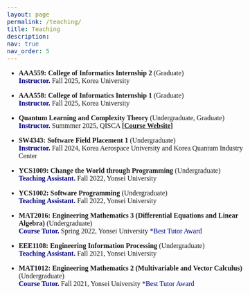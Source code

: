 ```yaml
---
layout: page
permalink: /teaching/
title: Teaching
description:
nav: true
nav_order: 5
---
```

<html>
    <head>
        <link rel="preconnect" href="https://fonts.googleapis.com">
        <link rel="preconnect" href="https://fonts.gstatic.com" crossorigin>
        <link href="https://fonts.googleapis.com/css2?family=Bitter:ital,wght@0,100..900;1,100..900&display=swap" rel="stylesheet">
        <style>
            body {
                font-family: "Bitter", serif;
                font-optical-sizing: auto;
                font-weight: 350;
                font-size: 1rem;
            }
            strong, b {
            font-weight: 600;
            }
            h1 { font-weight: 450; }
            h2 { font-weight: 450; }
            h3 { font-weight: 450; }
            h4, h5, h6 { font-weight: 450; }
        </style>
    </head>
</html>

- **AAA559: College of Informatics Internship 2** (Graduate)<br> 
**<span style="color:navy;">Instructor.</span>** Fall 2025, Korea University<br>

- **AAA558: College of Informatics Internship 1** (Graduate)<br>
**<span style="color:navy;">Instructor.</span>** Fall 2025, Korea University<br>

- **Quantum Learning and Complexity Theory** (Undergraduate, Graduate)<br>
**<span style="color:navy;">Instructor.</span>** Summmer 2025, QISCA **[<a href="/qlct" target="_blank">Course Website</a>]**<br>

- **SW4343: Software Field Placement 1** (Undergraduate)<br> 
**<span style="color:navy;">Instructor.</span>** Fall 2024, Korea Aerospace University and Korea Quantum Industry Center<br>

- **YCS1009: Change the World through Programming** (Undergraduate)<br>
**<span style="color:navy;">Teaching Assistant.</span>** Fall 2022, Yonsei University<br>

- **YCS1002: Software Programming** (Undergraduate)<br>
**<span style="color:navy;">Teaching Assistant.</span>** Fall 2022, Yonsei University<br>

- **MAT2016: Engineering Mathematics 3 (Differential Equations and Linear Algebra)** (Undergraduate)<br>
**<span style="color:navy;">Course Tutor.</span>** Spring 2022, Yonsei University <span style="color:navy;"> *Best Tutor Award</span><br>

- **EEE1108: Engineering Information Processing** (Undergraduate)<br>
**<span style="color:navy;">Teaching Assistant.</span>** Fall 2021, Yonsei University<br>

- **MAT1012: Engineering Mathematics 2 (Multivariable and Vector Calculus)** (Undergraduate)<br>
**<span style="color:navy;">Course Tutor.</span>** Fall 2021, Yonsei University <span style="color:navy;"> *Best Tutor Award</span><br>